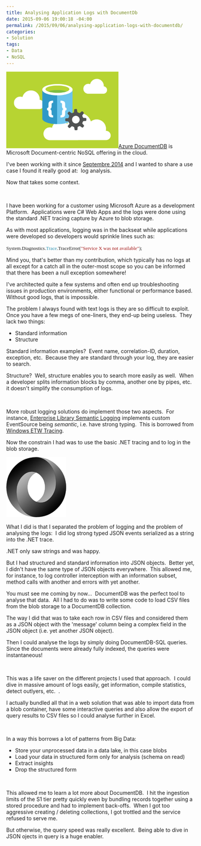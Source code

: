 ```yaml
---
title: Analysing Application Logs with DocumentDb
date: 2015-09-06 19:00:18 -04:00
permalink: /2015/09/06/analysing-application-logs-with-documentdb/
categories:
- Solution
tags:
- Data
- NoSQL
---
```

<a href="/assets/2015/9/analysing-application-logs-with-documentdb/ic7912891.png"><img class="size-medium wp-image-1172 alignleft" src="/assets/2015/9/analysing-application-logs-with-documentdb/ic7912891.png?w=300" alt="IC791289[1]" width="300" height="204" /></a><a href="http://azure.microsoft.com/en-us/services/documentdb/">Azure DocumentDB</a> is Microsoft Document-centric NoSQL offering in the cloud.

I've been working with it since <a href="http://vincentlauzon.com/2014/09/08/azure-documentdb-first-use-cases/">Septembre 2014</a> and I wanted to share a use case I found it really good at:  log analysis.

Now that takes some context.

&nbsp;

I have been working for a customer using Microsoft Azure as a development Platform.  Applications were C# Web Apps and the logs were done using the standard .NET tracing capture by Azure to blob storage.

As with most applications, logging was in the backseat while applications were developed so developers would sprinkle lines such as:

<span style="font-family:Consolas;font-size:small;">System.Diagnostics.</span><span style="color:#2b91af;font-family:Consolas;font-size:small;">Trace</span><span style="font-family:Consolas;font-size:small;">.TraceError(</span><span style="color:#a31515;font-family:Consolas;font-size:small;">"Service X was not available"</span><span style="font-family:Consolas;font-size:small;">);</span>

Mind you, that's better than my contribution, which typically has no logs at all except for a catch all in the outer-most scope so you can be informed that there has been a null exception somewhere!

I've architected quite a few systems and often end up troubleshooting issues in production environments, either functional or performance based.  Without good logs, that is impossible.

The problem I always found with text logs is they are so difficult to exploit.  Once you have a few megs of one-liners, they end-up being useless.  They lack two things:
<ul>
	<li>Standard information</li>
	<li>Structure</li>
</ul>
Standard information examples?  Event name, correlation-ID, duration, exception, etc.  Because they are standard through your log, they are easier to search.

Structure?  Well, structure enables you to search more easily as well.  When a developer splits information blocks by comma, another one by pipes, etc.  it doesn't simplify the consumption of logs.

&nbsp;

More robust logging solutions do implement those two aspects.  For instance, <a href="https://msdn.microsoft.com/en-us/library/dn440729(v=pandp.60).aspx" target="_blank">Enterprise Library Semantic Logging</a> implements custom EventSource being <em>semantic</em>, i.e. have strong typing.  This is borrowed from <a href="https://msdn.microsoft.com/en-us/library/ms751538(v=vs.110).aspx" target="_blank">Windows ETW Tracing</a>.

Now the constrain I had was to use the basic .NET tracing and to log in the blob storage.

<a href="http://json.org/"><img class="alignright wp-image-1176 size-full" src="/assets/2015/9/analysing-application-logs-with-documentdb/json1601.gif" alt="JSON" width="160" height="160" /></a>

What I did is that I separated the problem of logging and the problem of analysing the logs:  I did log strong typed JSON events serialized as a string into the .NET trace.

.NET only saw strings and was happy.

But I had structured and standard information into JSON objects.  Better yet, I didn't have the same type of JSON objects everywhere.  This allowed me, for instance, to log controller interception with an information subset, method calls with another and errors with yet another.

You must see me coming by now...  DocumentDB was the perfect tool to analyse that data.  All I had to do was to write some code to load CSV files from the blob storage to a DocumentDB collection.

The way I did that was to take each row in CSV files and considered them as a JSON object with the 'message' column being a complex field in the JSON object (i.e. yet another JSON object).

Then I could analyse the logs by simply doing DocumentDB-SQL queries.  Since the documents were already fully indexed, the queries were instantaneous!

&nbsp;

This was a life saver on the different projects I used that approach.  I could dive in massive amount of logs easily, get information, compile statistics, detect outlyers, etc.  .

I actually bundled all that in a web solution that was able to import data from a blob container, have some interactive queries and also allow the export of query results to CSV files so I could analyse further in Excel.

&nbsp;

In a way this borrows a lot of patterns from Big Data:
<ul>
	<li>Store your unprocessed data in a data lake, in this case blobs</li>
	<li>Load your data in structured form only for analysis (schema on read)</li>
	<li>Extract insights</li>
	<li>Drop the structured form</li>
</ul>
&nbsp;

This allowed me to learn a lot more about DocumentDB.  I hit the ingestion limits of the S1 tier pretty quickly even by bundling records together using a stored procedure and had to implement back-offs.  When I got too aggressive creating / deleting collections, I got trottled and the service refused to serve me.

But otherwise, the query speed was really excellent.  Being able to dive in JSON ojects in query is a huge enabler.